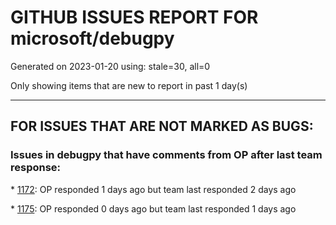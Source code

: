 
# GITHUB ISSUES REPORT FOR microsoft/debugpy


Generated on 2023-01-20 using: stale=30, all=0


Only showing items that are new to report in past 1 day(s)


---

## FOR ISSUES THAT ARE NOT MARKED AS BUGS:


### Issues in debugpy that have comments from OP after last team response:


\* [1172](https://github.com/microsoft/debugpy/issues/1172 "atexit not respected in subprocess.Popen"): OP responded 1 days ago but team last responded 2 days ago

\* [1175](https://github.com/microsoft/debugpy/issues/1175 "Debugging tests is not stopping on breakpoint"): OP responded 0 days ago but team last responded 1 days ago
